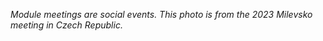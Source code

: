 ﻿*Module meetings are social events. This photo is from the 2023 Milevsko meeting in Czech Republic.*


